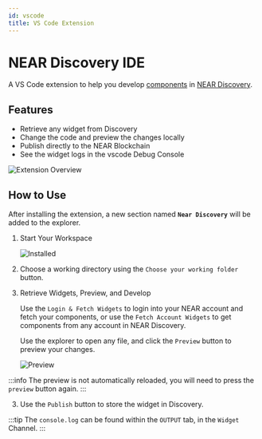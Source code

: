 ```yaml
---
id: vscode
title: VS Code Extension
---
```


# NEAR Discovery IDE

A VS Code extension to help you develop [components](../components/home.md) in [NEAR Discovery](https://alpha.near.org).

## Features

- Retrieve any widget from Discovery
- Change the code and preview the changes locally
- Publish directly to the NEAR Blockchain
- See the widget logs in the vscode Debug Console

![Extension Overview](/docs/vscode/extension.jpeg)

## How to Use

After installing the extension, a new section named **`Near Discovery`** will be added to the explorer.

1. Start Your Workspace

   ![Installed](/docs/vscode/installed.png)

2. Choose a working directory using the `Choose your working folder` button.

2. Retrieve Widgets, Preview, and Develop

   Use the `Login & Fetch Widgets` to login into your NEAR account and fetch your components, or use the `Fetch Account Widgets` to get components from any account in NEAR Discovery.

   Use the explorer to open any file, and click the `Preview` button to preview your changes.

   ![Preview](/docs/vscode/features.png)

:::info
The preview is not automatically reloaded, you will need to press the `preview` button again.
:::

3. Use the `Publish` button to store the widget in Discovery.

:::tip
The `console.log` can be found within the `OUTPUT` tab, in the `Widget` Channel.
:::
